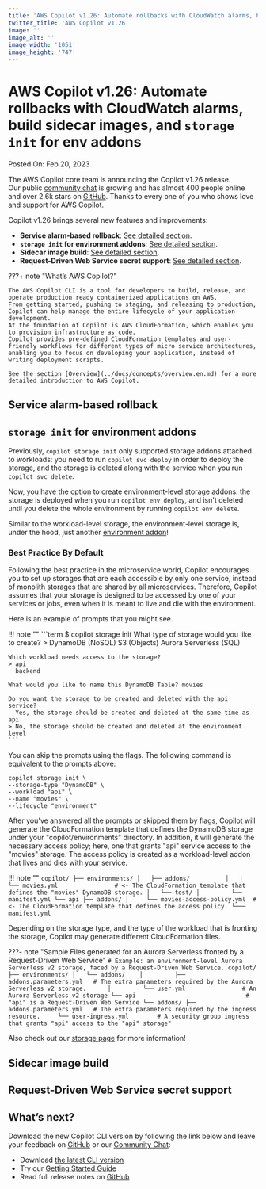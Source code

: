 ```yaml
---
title: 'AWS Copilot v1.26: Automate rollbacks with CloudWatch alarms, build sidecar images, and `storage init` for env addons'
twitter_title: 'AWS Copilot v1.26'
image: ''
image_alt: ''
image_width: '1051'
image_height: '747'
---
```


# AWS Copilot v1.26: Automate rollbacks with CloudWatch alarms, build sidecar images, and `storage init` for env addons

Posted On: Feb 20, 2023

The AWS Copilot core team is announcing the Copilot v1.26 release.  
Our public [сommunity сhat](https://gitter.im/aws/copilot-cli) is growing and has almost 400 people online and over 2.6k stars on [GitHub](http://github.com/aws/copilot-cli/).
Thanks to every one of you who shows love and support for AWS Copilot.

Copilot v1.26 brings several new features and improvements:

- **Service alarm-based rollback**: [See detailed section](#service-alarm-based-rollback).
- **`storage init` for environment addons**: [See detailed section](#storage-init-for-environment-addons).
- **Sidecar image build**: [See detailed section](#sidecar-image-build).
- **Request-Driven Web Service secret support**: [See detailed section](#request-driven-web-service-secret-support).

???+ note "What’s AWS Copilot?"

    The AWS Copilot CLI is a tool for developers to build, release, and operate production ready containerized applications on AWS.
    From getting started, pushing to staging, and releasing to production, Copilot can help manage the entire lifecycle of your application development.
    At the foundation of Copilot is AWS CloudFormation, which enables you to provision infrastructure as code.
    Copilot provides pre-defined CloudFormation templates and user-friendly workflows for different types of micro service architectures,
    enabling you to focus on developing your application, instead of writing deployment scripts.

    See the section [Overview](../docs/concepts/overview.en.md) for a more detailed introduction to AWS Copilot.

## Service alarm-based rollback

## `storage init` for environment addons

Previously, `copilot storage init` only supported storage addons attached to workloads: you need to run 
`copilot svc deploy` in order to deploy the storage, and the storage is deleted along with the service
when you run `copilot svc delete`.

Now, you have the option to create environment-level storage addons: the storage is deployed when you run `copilot env deploy`,
and isn't deleted until you delete the whole environment by running `copilot env delete`.

Similar to the workload-level storage, the environment-level storage is, under the hood, just another [environment addon](../docs/developing/addons/environment.en.md)!

### Best Practice By Default
Following the best practice in the microservice world, Copilot encourages you to set up storages that are each accessible
by only one service, instead of monolith storages that are shared by all microservices. Therefore, Copilot assumes
that your storage is designed to be accessed by one of your services or jobs, even when it is meant to live and die
with the environment. 

Here is an example of prompts that you might see.

!!! note ""
	```term
	$ copilot storage init
    What type of storage would you like to create?
    > DynamoDB            (NoSQL)
      S3                  (Objects)
      Aurora Serverless   (SQL)

    Which workload needs access to the storage? 
    > api
      backend

    What would you like to name this DynamoDB Table? movies

    Do you want the storage to be created and deleted with the api service?
      Yes, the storage should be created and deleted at the same time as api
    > No, the storage should be created and deleted at the environment level
	```

You can skip the prompts using the flags. The following command is equivalent to the prompts above:
```console
copilot storage init \
--storage-type "DynamoDB" \
--workload "api" \
--name "movies" \
--lifecycle "environment"
```

After you've answered all the prompts or skipped them by flags, Copilot will generate the CloudFormation template that defines the DynamoDB storage
under your "copilot/environments" directory. In addition, it will generate the necessary access policy; here, one that grants "api" service 
access to the "movies" storage. The access policy is created as a workload-level addon that lives and dies with your service.

!!! note ""
	```
	copilot/
	├── environments/
	│   ├── addons/         
	│   │     └── movies.yml                # <- The CloudFormation template that defines the "movies" DynamoDB storage.
	│   └── test/
	│         └── manifest.yml
	└── api
	    ├── addons/
	    │     └── movies-access-policy.yml  # <- The CloudFormation template that defines the access policy.
	    └─── manifest.yml
	```

Depending on the storage type, and the type of the workload that is fronting the storage, Copilot may generate different
CloudFormation files.

???- note "Sample Files generated for an Aurora Serverless fronted by a Request-Driven Web Service"
	```
	# Example: an environment-level Aurora Serverless v2 storage, faced by a Request-Driven Web Service.
	copilot/
	├── environments/
	│   └── addons/   
	│         ├── addons.parameters.yml   # The extra parameters required by the Aurora Serverless v2 storage.     
	│         └── user.yml                # An Aurora Serverless v2 storage
	└── api                               # "api" is a Request-Driven Web Service
	    └── addons/
	          ├── addons.parameters.yml   # The extra parameters required by the ingress resource.    
	          └── user-ingress.yml        # A security group ingress that grants "api" access to the "api" storage"
	```



Also check out our [storage page](../docs/developing/storage.en.md) for more information!

## Sidecar image build

## Request-Driven Web Service secret support

## What’s next?

Download the new Copilot CLI version by following the link below and leave your feedback on [GitHub](https://github.com/aws/copilot-cli/) or our [Community Chat](https://gitter.im/aws/copilot-cli):

- Download [the latest CLI version](../docs/getting-started/install.en.md)
- Try our [Getting Started Guide](../docs/getting-started/first-app-tutorial.en.md)
- Read full release notes on [GitHub](https://github.com/aws/copilot-cli/releases/tag/v1.25.0)
